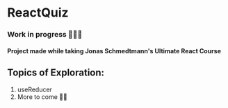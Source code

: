 # ReactQuiz

### Work in progress 👩🏾‍💻

#### Project made while taking Jonas Schmedtmann's Ultimate React Course

## Topics of Exploration:

1. useReducer
2. More to come ✌🏾
